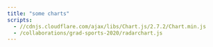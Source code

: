 ```yaml
---
title: "some charts"
scripts:
  - //cdnjs.cloudflare.com/ajax/libs/Chart.js/2.7.2/Chart.min.js
  - /collaborations/grad-sports-2020/radarchart.js
---
```


<canvas id="radarchart"></canvas>
